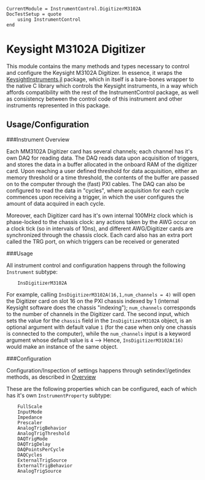 ```@meta
CurrentModule = InstrumentControl.DigitizerM3102A
DocTestSetup = quote
    using InstrumentControl
end
```


# Keysight M3102A Digitizer

This module contains the many methods and types necessary to control and configure
the Keysight M3102A Digitizer. In essence, it wraps the [KeysightInstruments.jl](https://github.com/PainterQubits/KeysightInstruments.jl) package,
which in itself is a bare-bones wrapper to the native C library which controls
the Keysight instruments, in a way which affords compatibility with the rest of the InstrumentControl
package, as well as consistency between the control code of this instrument and other
instruments represented in this package.

## Usage/Configuration

###Instrument Overview

Each MM3102A Digitizer card has several channels; each channel has it's own
DAQ for reading data. The DAQ reads data upon acquisition of triggers, and stores the data
in a buffer allocated in the onboard RAM of the digitizer card. Upon reaching a user defined
threshold for data acquisition, either an memory threshold or a time threshold, the contents
of the buffer are passed on to the computer through the (fast) PXI cables. The DAQ can also
be configured to read the data in "cycles", where acquisition for each cycle commences upon
receiving a trigger, in which the user configures the amount of data acquired in each cycle.

Moreover, each Digitizer card has it's own internal 100MHz clock which is phase-locked to the
chassis clock: any actions taken by the AWG occur on a clock tick (so in intervals
of 10ns), and different AWG/Digitizer cards are synchronized through the chassis clock. Each
card also has an extra port called the TRG port, on which triggers can be received or generated

###Usage

All instrument control and configuration happens through the following
`Instrument` subtype:

```@docs
    InsDigitizerM3102A
```
For example, calling `InsDigitizerM3102A(16,1,num_channels = 4)` will open the Digitizer card on slot 16
on the PXI chassis indexed by 1 (internal Keysight software does the chassis "indexing");
`num_channels` corresponds to the number of channels in the Digitizer card. The second input,
which sets the value for the `chassis` field in the `InsDigitizerM3102A` object, is an optional
argument with default value `1` (for the case when only one chassis is connected to
the computer), while the `num_channels` input is a keyword argument whose default
value is `4` --> Hence, `InsDigitizerM3102A(16)` would make an instance of the same object.

###Configuration

Configuration/Inspection of settings happens through setindex!/getindex methods, as
described in [Overview](https://painterqubits.github.io/InstrumentControl.jl/latest/ins_meas/)

These are the following properties which can be configured, each of which has it's
own `InstrumentProperty` subtype:

```@docs
    FullScale
    InputMode
    Impedance
    Prescaler
    AnalogTrigBehavior
    AnalogTrigThreshold
    DAQTrigMode
    DAQTrigDelay
    DAQPointsPerCycle
    DAQCycles
    ExternalTrigSource
    ExternalTrigBehavior
    AnalogTrigSource
```
